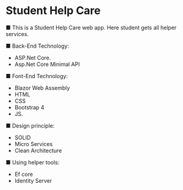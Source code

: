 # Student Help Care
■ This is a Student Help Care web app. Here student gets all helper services.

■ Back-End Technology:<br />
- ASP.Net Core.
- Asp.Net Core Minimal API

■ Font-End Technology:<br />
- Blazor Web Assembly
- HTML
- CSS 
- Bootstrap 4 
- JS.

■ Design principle:<br />
- SOLID
- Micro Services
- Clean Architecture

■ Using helper tools:<br />
- Ef core
- Identity Server
